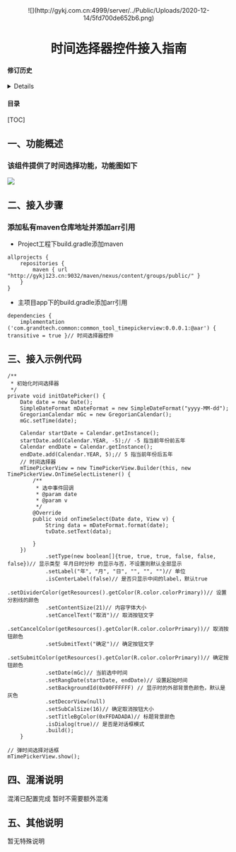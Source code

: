 
<center>
![](http://gykj.com.cn:4999/server/../Public/Uploads/2020-12-14/5fd700de652b6.png)
</center>
<center><h1>时间选择器控件接入指南</h1></center>


<h4>修订历史</h4>
<details>
<table>
<tr>
  <th style="background-color:#409EFF;color:#FFFFFF;">版本</th>
  <th style="background-color:#409EFF;color:#FFFFFF">修订时间</th>
  <th style="background-color:#409EFF;color:#FFFFFF">修订人员</th>
  <th style="background-color:#409EFF;color:#FFFFFF">修订内容</th>
</tr>
<tr>
  <td>0.0.0.1</td>
  <td>2021/03/15</td>
  <td>景艳辉</td>
  <td>新增时间选择器控件</td>
</tr>
</table>
</details>


<h4>目录</h4>

[TOC]

## 一、功能概述

### 该组件提供了时间选择功能，功能图如下
![](http://gykj.com.cn:4999/server/../Public/Uploads/2021-03-15/604ec1df2d229.png)

## 二、接入步骤
### 添加私有maven仓库地址并添加arr引用

- Project工程下build.gradle添加maven
```
allprojects {
    repositories {
        maven { url "http://gykj123.cn:9032/maven/nexus/content/groups/public/" }
    }
}
```
- 主项目app下的build.gradle添加arr引用
```
dependencies {
    implementation ('com.grandtech.common:common_tool_timepickerview:0.0.0.1:@aar') { transitive = true }// 时间选择器控件
```

## 三、接入示例代码
```
/**
 * 初始化时间选择器
 */
private void initDatePicker() {
    Date date = new Date();
    SimpleDateFormat mDateFormat = new SimpleDateFormat("yyyy-MM-dd");
    GregorianCalendar mGc = new GregorianCalendar();
    mGc.setTime(date);

    Calendar startDate = Calendar.getInstance();
    startDate.add(Calendar.YEAR, -5);// -5 指当前年份前五年
    Calendar endDate = Calendar.getInstance();
    endDate.add(Calendar.YEAR, 5);// 5 指当前年份后五年
    // 时间选择器
    mTimePickerView = new TimePickerView.Builder(this, new TimePickerView.OnTimeSelectListener() {
        /**
         * 选中事件回调
         * @param date
         * @param v
         */
        @Override
        public void onTimeSelect(Date date, View v) {
            String data = mDateFormat.format(date);
            tvDate.setText(data);

        }
    })
            .setType(new boolean[]{true, true, true, false, false, false})// 显示类型 年月日时分秒 的显示与否，不设置则默认全部显示
            .setLabel("年", "月", "日", "", "", "")// 单位
            .isCenterLabel(false)// 是否只显示中间的label，默认true
            .setDividerColor(getResources().getColor(R.color.colorPrimary))// 设置分割线的颜色
            .setContentSize(21)// 内容字体大小
            .setCancelText("取消")// 取消按钮文字
            .setCancelColor(getResources().getColor(R.color.colorPrimary))// 取消按钮颜色
            .setSubmitText("确定")// 确定按钮文字
            .setSubmitColor(getResources().getColor(R.color.colorPrimary))// 确定按钮颜色
            .setDate(mGc)// 当前选中时间
            .setRangDate(startDate, endDate)// 设置起始时间
            .setBackgroundId(0x00FFFFFF) // 显示时的外部背景色颜色，默认是灰色
            .setDecorView(null)
            .setSubCalSize(16)// 确定取消按钮大小
            .setTitleBgColor(0xFFDADADA)// 标题背景颜色
            .isDialog(true)// 是否是对话框模式
            .build();
    }
```
```
// 弹时间选择对话框
mTimePickerView.show();
```

## 四、混淆说明
混淆已配置完成 暂时不需要额外混淆

## 五、其他说明
暂无特殊说明